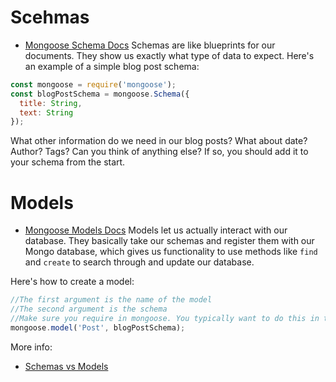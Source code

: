 # Scehmas
- [Mongoose Schema Docs](http://mongoosejs.com/docs/guide.html)
Schemas are like blueprints for our documents. They show us exactly what type of data to expect. Here's an example of a simple blog post schema:

```js
const mongoose = require('mongoose');
const blogPostSchema = mongoose.Schema({
  title: String,
  text: String
});
```

What other information do we need in our blog posts? What about date? Author? Tags? Can you think of anything else? If so, you should add it to your schema from the start.

# Models
- [Mongoose Models Docs](http://mongoosejs.com/docs/models.html)
Models let us actually interact with our database. They basically take our schemas and register them with our Mongo database, which gives us functionality to use methods like `find` and `create` to search through and update our database.

Here's how to create a model:

```js
//The first argument is the name of the model
//The second argument is the schema
//Make sure you require in mongoose. You typically want to do this in the same file as your schema
mongoose.model('Post', blogPostSchema);
```

More info:
- [Schemas vs Models](http://stackoverflow.com/questions/22950282/mongoose-schema-vs-model)
